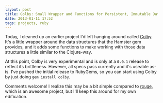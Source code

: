```yaml
---
layout: post
title: Colby: Small Wrapper and Functions for Persistent, Immutable Data Structures
date: 2013-01-11 17:52
tags: projects, ruby
---
```


Today, I cleaned up an earlier project I'd left hanging around called
[Colby][1]. It's a little wrapper around the data structures that the
Hamster gem provides, and it adds some functions to make working with
those data structures a little similar to the Clojure-way.

At this point, Colby is very experimental and is only at a `0.0.1`
release to reflect its brittleness. However, all specs pass currently
and it's useable as-is. I've pushed the initial release to RubyGems,
so you can start using Colby by just doing `gem install colby`.

Comments welcome! I realize this may be a bit simple compared to
[rouge][2], which is an awesome project, but I'll keep this around for
my own edification.

[1]: http://github.com/gnarmis/colby

[2]: http://github.com/rouge-lang/rouge
